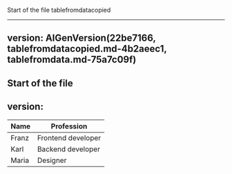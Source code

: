 Start of the file tablefromdatacopied
<!-- AIGenPromptStart(tablefromdatacopied)
Make a markdown table from the data, with columns "Name" and "Profession".
AIGenCommand(tablefromdatacopied)
-f -m copy tablefromdata.md
AIGenPromptEnd(tablefromdatacopied) -->
---
version: AIGenVersion(22be7166, tablefromdatacopied.md-4b2aeec1, tablefromdata.md-75a7c09f)
---

Start of the file
---
version: 
---

| Name  | Profession         |
|-------|--------------------|
| Franz | Frontend developer |
| Karl  | Backend developer  |
| Maria | Designer           |
